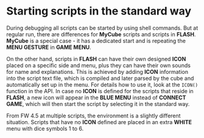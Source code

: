 # Starting scripts in the standard way

During debugging all scripts can be started by using shell commands. But at regular run, there are differences for **MyCube** scripts and scripts in **FLASH**. **MyCube** is a special case - it has a dedicated start and is repeating the **MENU GESTURE** in **GAME MENU**. 

On the other hand, scripts in **FLASH** can have their own designed **ICON** placed on a specific side and menu, plus they can have their own sounds for name and explanations. This is achieved by adding **ICON** information into the script text file, which is compiled and later parsed by the cube and automatically set up in the menu. For details how to use it, look at the `ICON()` function in the API. In case no **ICON** is defined for the scripts that reside in **FLASH**, a new icon will appear in the **BLUE MENU** instead of **CONNECT GAME**, which will then start the script by selecting it in the standard way. 

From FW 4.5 at multiple scripts, the environment is a slightly different situation. Scripts that have no **ICON** defined are placed in an extra **WHITE** menu with dice symbols 1 to 6.

